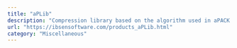 ```yaml
---
title: "aPLib"
description: "Compression library based on the algorithm used in aPACK."
url: "https://ibsensoftware.com/products_aPLib.html"
category: "Miscellaneous"
---
```

